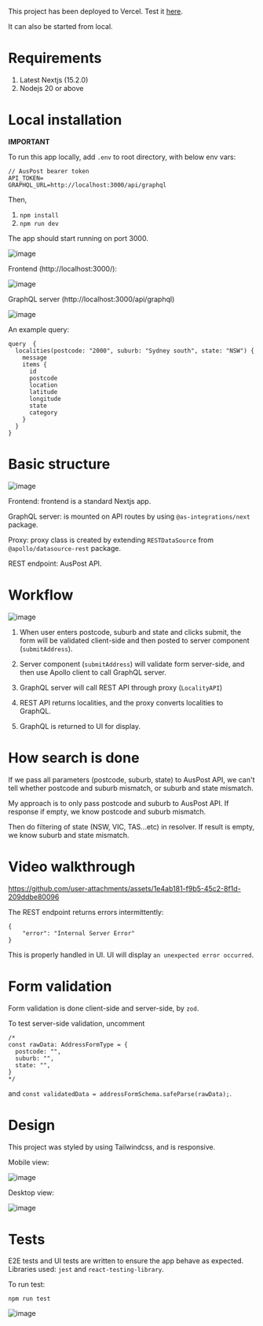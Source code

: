 This project has been deployed to Vercel. Test it [here](https://lawpath-konami99s-projects.vercel.app/).

It can also be started from local.

# Requirements

1. Latest Nextjs (15.2.0)
2. Nodejs 20 or above

# Local installation

**IMPORTANT**

To run this app locally, add `.env` to root directory, with below env vars:

```
// AusPost bearer token
API_TOKEN=     
GRAPHQL_URL=http://localhost:3000/api/graphql
```
Then,
1. `npm install`
2. `npm run dev`

The app should start running on port 3000.

![image](https://github.com/user-attachments/assets/39982ab0-5294-4656-8df1-2a3de187d7cf)

Frontend (http://localhost:3000/):

![image](https://github.com/user-attachments/assets/d429272e-258b-45cc-801f-c6b14ec3ef7e)

GraphQL server (http://localhost:3000/api/graphql)

![image](https://github.com/user-attachments/assets/c7b5ee3a-aeb9-498a-b1ff-b9a6f6c4ae8c)

An example query:

```
query  {
  localities(postcode: "2000", suburb: "Sydney south", state: "NSW") {
    message
    items {
      id
      postcode
      location
      latitude
      longitude
      state
      category
    }
  }
}
```

# Basic structure

![image](https://github.com/user-attachments/assets/ed633131-5f51-4a01-b9c5-0d023973c7d7)

Frontend: frontend is a standard Nextjs app.

GraphQL server: is mounted on API routes by using `@as-integrations/next` package.

Proxy: proxy class is created by extending `RESTDataSource` from `@apollo/datasource-rest` package.

REST endpoint: AusPost API.

# Workflow

![image](https://github.com/user-attachments/assets/ee063a98-d89d-4455-8032-69462fe22d9e)

1. When user enters postcode, suburb and state and clicks submit, the form will be validated client-side and then posted to server component (`submitAddress`).

2. Server component (`submitAddress`) will validate form server-side, and then use Apollo client to call GraphQL server.

3. GraphQL server will call REST API through proxy (`LocalityAPI`)

4. REST API returns localities, and the proxy converts localities to GraphQL.

5. GraphQL is returned to UI for display.

# How search is done

If we pass all parameters (postcode, suburb, state) to AusPost API, we can't tell whether postcode and suburb mismatch, or suburb and state mismatch.

My approach is to only pass postcode and suburb to AusPost API. If response if empty, we know postcode and suburb mismatch.

Then do filtering of state (NSW, VIC, TAS...etc) in resolver. If result is empty, we know suburb and state mismatch.

# Video walkthrough

https://github.com/user-attachments/assets/1e4ab181-f9b5-45c2-8f1d-209ddbe80096

The REST endpoint returns errors intermittently:
```
{
    "error": "Internal Server Error"
}
```
This is properly handled in UI. UI will display `an unexpected error occurred`.

# Form validation

Form validation is done client-side and server-side, by `zod`.

To test server-side validation, uncomment

```
/*
const rawData: AddressFormType = {
  postcode: "",
  suburb: "",
  state: "",
}
*/
```
and `const validatedData = addressFormSchema.safeParse(rawData);`.

# Design

This project was styled by using Tailwindcss, and is responsive.

Mobile view:

![image](https://github.com/user-attachments/assets/33e1fd93-327a-44af-86c5-15577023a97a)

Desktop view:

![image](https://github.com/user-attachments/assets/79554e2c-7966-4019-92a3-92063e51373a)

# Tests

E2E tests and UI tests are written to ensure the app behave as expected. Libraries used: `jest` and `react-testing-library`.

To run test:

```
npm run test
```

![image](https://github.com/user-attachments/assets/1b50fa05-bc52-43a9-8f45-f400356314ca)
